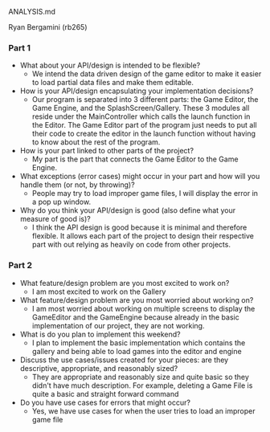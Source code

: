 ANALYSIS.md

Ryan Bergamini (rb265)

### Part 1
* What about your API/design is intended to be flexible?
	* We intend the data driven design of the game editor to make it easier to load partial data files and make them editable.
* How is your API/design encapsulating your implementation decisions?
	* Our program is separated into 3 different parts: the Game Editor, the Game Engine, and the SplashScreen/Gallery. These 3 modules all reside under the MainController which calls the launch function in the Editor. The Game Editor part of the program just needs to put all their code to create the editor in the launch function without having to know about the rest of the program. 
* How is your part linked to other parts of the project?
	* My part is the part that connects the Game Editor to the Game Engine.
* What exceptions (error cases) might occur in your part and how will you handle them (or not, by throwing)?
	* People may try to load improper game files, I will display the error in a pop up window. 
* Why do you think your API/design is good (also define what your measure of good is)?
	* I think the API design is good because it is minimal and therefore flexible. It allows each part of the project to design their respective part with out relying as heavily on code from other projects.
### Part 2
* What feature/design problem are you most excited to work on?
	* I am most excited to work on the Gallery
* What feature/design problem are you most worried about working on?
	* I am most worried about working on multiple screens to display the GameEditor and the GameEngine because already in the basic implementation of our project, they are not working.
* What is do you plan to implement this weekend?
	* I plan to implement the basic implementation which contains the gallery and being able to load games into the editor and engine
* Discuss the use cases/issues created for your pieces: are they descriptive, appropriate, and reasonably sized?
	* They are appropriate and reasonably size and quite basic so they didn't have much description. For example, deleting a Game File is quite a basic and straight forward command
* Do you have use cases for errors that might occur?
	* Yes, we have use cases for when the user tries to load an improper game file

